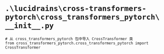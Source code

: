 # `.\lucidrains\cross-transformers-pytorch\cross_transformers_pytorch\__init__.py`

```
# 从 cross_transformers_pytorch 包中导入 CrossTransformer 类
from cross_transformers_pytorch.cross_transformers_pytorch import CrossTransformer
```